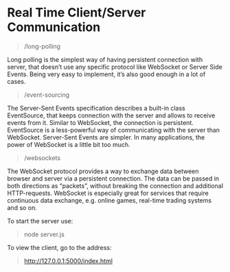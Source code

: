 # Real Time Client/Server Communication

> /long-polling

Long polling is the simplest way of having persistent connection with server, that doesn’t use any specific protocol like WebSocket or Server Side Events.
Being very easy to implement, it’s also good enough in a lot of cases.


> /event-sourcing

The Server-Sent Events specification describes a built-in class EventSource, that keeps connection with the server and allows to receive events from it.
Similar to WebSocket, the connection is persistent. EventSource is a less-powerful way of communicating with the server than WebSocket. Server-Sent Events are simpler. In many applications, the power of WebSocket is a little bit too much.


> /websockets

The WebSocket protocol provides a way to exchange data between browser and server via a persistent connection. The data can be passed in both directions as “packets”, without breaking the connection and additional HTTP-requests.
WebSocket is especially great for services that require continuous data exchange, e.g. online games, real-time trading systems and so on.



To start the server use:
> node server.js

To view the client, go to the address:
> http://127.0.0.1:5000/index.html 